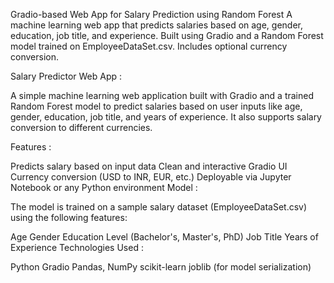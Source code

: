 Gradio-based Web App for Salary Prediction using Random Forest
A machine learning web app that predicts salaries based on age, gender, education, job title, and experience. Built using Gradio and a Random Forest model trained on EmployeeDataSet.csv. Includes optional currency conversion.

Salary Predictor Web App :

A simple machine learning web application built with Gradio and a trained Random Forest model to predict salaries based on user inputs like age, gender, education, job title, and years of experience. It also supports salary conversion to different currencies.

Features :

Predicts salary based on input data
Clean and interactive Gradio UI
Currency conversion (USD to INR, EUR, etc.)
Deployable via Jupyter Notebook or any Python environment
Model :

The model is trained on a sample salary dataset (EmployeeDataSet.csv) using the following features:

Age
Gender
Education Level (Bachelor's, Master's, PhD)
Job Title
Years of Experience
Technologies Used :

Python
Gradio
Pandas, NumPy
scikit-learn
joblib (for model serialization)
